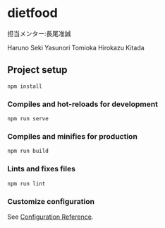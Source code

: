 # dietfood

担当メンター:長尾准誠

Haruno Seki
Yasunori Tomioka
Hirokazu Kitada

## Project setup
```
npm install
```

### Compiles and hot-reloads for development
```
npm run serve
```

### Compiles and minifies for production
```
npm run build
```

### Lints and fixes files
```
npm run lint
```

### Customize configuration
See [Configuration Reference](https://cli.vuejs.org/config/).
